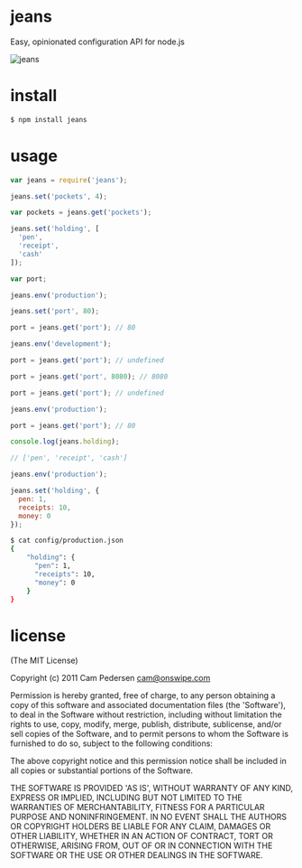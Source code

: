 # jeans

Easy, opinionated configuration API for node.js

![jeans](http://f.cl.ly/items/2Y0f17082Q3f1z1e3D3v/med_gallery_2574__616.png)

# install

````bash
$ npm install jeans
````

# usage

````javascript
var jeans = require('jeans');

jeans.set('pockets', 4);

var pockets = jeans.get('pockets');
````

````javascript
jeans.set('holding', [
  'pen',
  'receipt',
  'cash'
]);
````

````javascript
var port;

jeans.env('production');

jeans.set('port', 80);

port = jeans.get('port'); // 80

jeans.env('development');

port = jeans.get('port'); // undefined

port = jeans.get('port', 8080); // 8080

port = jeans.get('port'); // undefined

jeans.env('production');

port = jeans.get('port'); // 80
````

````javascript
console.log(jeans.holding);

// ['pen', 'receipt', 'cash']
````

````javascript
jeans.env('production');

jeans.set('holding', {
  pen: 1,
  receipts: 10,
  money: 0
});
````

````bash
$ cat config/production.json
{
    "holding": {
      "pen": 1,
      "receipts": 10,
      "money": 0
    }
}
````

# license

(The MIT License)

Copyright (c) 2011 Cam Pedersen <cam@onswipe.com>

Permission is hereby granted, free of charge, to any person obtaining a copy of this software and associated documentation files (the 'Software'), to deal in the Software without restriction, including without limitation the rights to use, copy, modify, merge, publish, distribute, sublicense, and/or sell copies of the Software, and to permit persons to whom the Software is furnished to do so, subject to the following conditions:

The above copyright notice and this permission notice shall be included in all copies or substantial portions of the Software.

THE SOFTWARE IS PROVIDED 'AS IS', WITHOUT WARRANTY OF ANY KIND, EXPRESS OR IMPLIED, INCLUDING BUT NOT LIMITED TO THE WARRANTIES OF MERCHANTABILITY, FITNESS FOR A PARTICULAR PURPOSE AND NONINFRINGEMENT. IN NO EVENT SHALL THE AUTHORS OR COPYRIGHT HOLDERS BE LIABLE FOR ANY CLAIM, DAMAGES OR OTHER LIABILITY, WHETHER IN AN ACTION OF CONTRACT, TORT OR OTHERWISE, ARISING FROM, OUT OF OR IN CONNECTION WITH THE SOFTWARE OR THE USE OR OTHER DEALINGS IN THE SOFTWARE.
